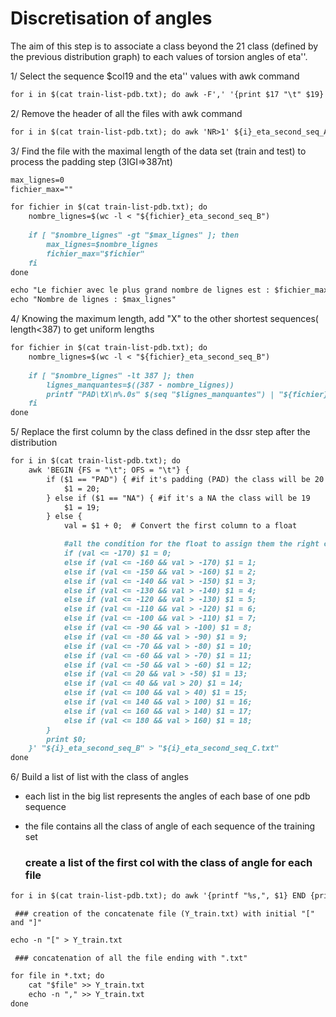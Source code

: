 # Discretisation of angles 

The aim of this step is to associate a class  beyond the 21 class (defined by the previous distribution graph) to each values of torsion angles of eta''. 

1/ Select the sequence $col19 and the eta'' values with awk command
```markdown
for i in $(cat train-list-pdb.txt); do awk -F',' '{print $17 "\t" $19}' ${i}-res.txt > ../header_train_21class/${i}_eta_second_seq_A.txt;done;
```

2/ Remove the header of all the files with awk command

```markdown
for i in $(cat train-list-pdb.txt); do awk 'NR>1' ${i}_eta_second_seq_A.txt > ../wc_header_train_binaire/${i}_eta_second_seq_B;done;
```
3/ Find the file with the maximal length of the data set (train and test) to process the padding step (3IGI=>387nt)

```markdown
max_lignes=0
fichier_max=""

for fichier in $(cat train-list-pdb.txt); do
    nombre_lignes=$(wc -l < "${fichier}_eta_second_seq_B")
    
    if [ "$nombre_lignes" -gt "$max_lignes" ]; then
        max_lignes=$nombre_lignes
        fichier_max="$fichier"
    fi
done

echo "Le fichier avec le plus grand nombre de lignes est : $fichier_max"
echo "Nombre de lignes : $max_lignes"

```


4/ Knowing the maximum length, add "X" to the other shortest sequences( length<387) to get uniform lengths 

```markdown
for fichier in $(cat train-list-pdb.txt); do
    nombre_lignes=$(wc -l < "${fichier}_eta_second_seq_B")
    
    if [ "$nombre_lignes" -lt 387 ]; then
        lignes_manquantes=$((387 - nombre_lignes))
        printf "PAD\tX\n%.0s" $(seq "$lignes_manquantes") | "${fichier}_eta_second_seq_B.txt" >  "${fichier}_eta_second_seq_B_PAD.txt"
    fi
done
```

5/ Replace the first column by the class defined in the dssr step after the distribution

```markdown
for i in $(cat train-list-pdb.txt); do
    awk 'BEGIN {FS = "\t"; OFS = "\t"} {
        if ($1 == "PAD") { #if it's padding (PAD) the class will be 20
            $1 = 20;
        } else if ($1 == "NA") { #if it's a NA the class will be 19
            $1 = 19;
        } else {
            val = $1 + 0;  # Convert the first column to a float

            #all the condition for the float to assign them the right class
            if (val <= -170) $1 = 0;
            else if (val <= -160 && val > -170) $1 = 1;
            else if (val <= -150 && val > -160) $1 = 2;
            else if (val <= -140 && val > -150) $1 = 3;
            else if (val <= -130 && val > -140) $1 = 4;
            else if (val <= -120 && val > -130) $1 = 5;
            else if (val <= -110 && val > -120) $1 = 6;
            else if (val <= -100 && val > -110) $1 = 7;
            else if (val <= -90 && val > -100) $1 = 8;
            else if (val <= -80 && val > -90) $1 = 9;
            else if (val <= -70 && val > -80) $1 = 10;
            else if (val <= -60 && val > -70) $1 = 11;
            else if (val <= -50 && val > -60) $1 = 12;
            else if (val <= 20 && val > -50) $1 = 13;
            else if (val <= 40 && val > 20) $1 = 14;
            else if (val <= 100 && val > 40) $1 = 15;
            else if (val <= 140 && val > 100) $1 = 16;
            else if (val <= 160 && val > 140) $1 = 17;
            else if (val <= 180 && val > 160) $1 = 18;
        }
        print $0;
    }' "${i}_eta_second_seq_B" > "${i}_eta_second_seq_C.txt"
done

```

6/ Build a list of list with the class of angles 
   * each list in the big list represents the angles of each base of one pdb sequence
   * the file contains all the class of angle of each sequence of the training set

     ### create a list of the first col with the class of angle for each file
```markdown
for i in $(cat train-list-pdb.txt); do awk '{printf "%s,", $1} END {printf "\n"}' ${i}_eta_second_seq_C.txt | sed 's/,$//' | awk '{print "[" $0 "]" }' > ../vect/${i}_eta_for_y_train.txt; done;
```

     ### creation of the concatenate file (Y_train.txt) with initial "[" and "]"
     
```markdown
echo -n "[" > Y_train.txt
```
     ### concatenation of all the file ending with ".txt"
     
```markdown
for file in *.txt; do
    cat "$file" >> Y_train.txt
    echo -n "," >> Y_train.txt
done
```

    
     

     
